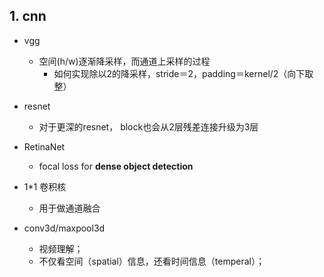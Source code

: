 
## 1. cnn

- vgg
    - 空间(h/w)逐渐降采样，而通道上采样的过程
        - 如何实现除以2的降采样，stride＝2，padding＝kernel/2（向下取整）

- resnet
    - 对于更深的resnet， block也会从2层残差连接升级为3层 

- RetinaNet
    - focal loss for **dense object detection**

- 1*1 卷积核
    - 用于做通道融合


- conv3d/maxpool3d
    - 视频理解；
    - 不仅看空间（spatial）信息，还看时间信息（temperal）；
    

